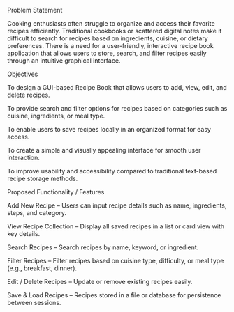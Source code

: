 Problem Statement

Cooking enthusiasts often struggle to organize and access their favorite recipes efficiently. Traditional cookbooks or scattered digital notes make it difficult to search for recipes based on ingredients, cuisine, or dietary preferences. There is a need for a user-friendly, interactive recipe book application that allows users to store, search, and filter recipes easily through an intuitive graphical interface.

Objectives

To design a GUI-based Recipe Book that allows users to add, view, edit, and delete recipes.

To provide search and filter options for recipes based on categories such as cuisine, ingredients, or meal type.

To enable users to save recipes locally in an organized format for easy access.

To create a simple and visually appealing interface for smooth user interaction.

To improve usability and accessibility compared to traditional text-based recipe storage methods.

Proposed Functionality / Features

Add New Recipe – Users can input recipe details such as name, ingredients, steps, and category.

View Recipe Collection – Display all saved recipes in a list or card view with key details.

Search Recipes – Search recipes by name, keyword, or ingredient.

Filter Recipes – Filter recipes based on cuisine type, difficulty, or meal type (e.g., breakfast, dinner).

Edit / Delete Recipes – Update or remove existing recipes easily.

Save & Load Recipes – Recipes stored in a file or database for persistence between sessions.
